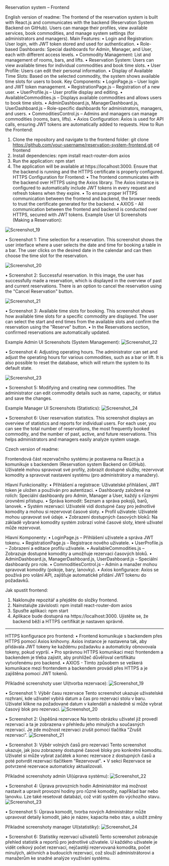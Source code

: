 Reservation system – Frontend

English version of readme:
The frontend of the reservation system is built with React.js and communicates with the backend (Reservation System Backend on GitHub). Users can manage their profiles, view available services, book commodities, and manage system settings (for administrators and managers).
Main Features:
•	Login and Registration: User login, with JWT token stored and used for authentication.
•	Role-based Dashboards: Special dashboards for Admin, Manager, and User, each with different access levels.
•	Commodity Management: List and management of rooms, bars, and lifts.
•	Reservation System: Users can view available times for individual commodities and book time slots.
•	User Profile: Users can edit their personal information.
•	Display of Available Time Slots: Based on the selected commodity, the system shows available time slots for users to book.
Key Components:
•	LoginPage.js – User login and JWT token management.
•	RegistrationPage.js – Registration of a new user.
•	UserProfile.js – User profile display and editing.
•	AvailableCommodities.js – Displays available commodities and allows users to book time slots.
•	AdminDashboard.js, ManagerDashboard.js, UserDashboard.js – Role-specific dashboards for administrators, managers, and users.
•	CommoditiesControl.js – Admins and managers can manage commodities (rooms, bars, lifts).
•	Axios Configuration: Axios is used for API calls, ensuring JWT tokens are automatically added to requests.
How to Run the Frontend:
1.	Clone the repository and navigate to the frontend folder:
git clone https://github.com/your-username/reservation-system-frontend.git
cd frontend
2.	Install dependencies:
npm install react-router-dom axios
3.	Run the application:
npm start
4.	The application will be available at https://localhost:3000. Ensure that the backend is running and the HTTPS certificate is properly configured.
HTTPS Configuration for Frontend:
•	The frontend communicates with the backend over HTTPS using the Axios library. The Axios instance is configured to automatically include JWT tokens in every request and refresh tokens when they expire.
•	To ensure proper HTTPS communication between the frontend and backend, the browser needs to trust the certificate generated for the backend.
•	AXIOS - All communication between the frontend and backend is conducted over HTTPS, secured with JWT tokens.
Example User UI Screenshots (Making a Reservation):

 ![Screenshot_19](https://github.com/user-attachments/assets/23e51c53-f867-4c3c-8588-aeccdeb66291)
 
•	Screenshot 1: Time selection for a reservation. This screenshot shows the user interface where a user selects the date and time for booking a table in a bar. The user clicks on the desired date in the calendar and can then choose the time slot for the reservation.

![Screenshot_20](https://github.com/user-attachments/assets/20980850-88d8-42e1-b32a-716526434bab)

•	Screenshot 2: Successful reservation. In this image, the user has successfully made a reservation, which is displayed in the overview of past and current reservations. There is an option to cancel the reservation using the "Cancel Reservation" button.

 ![Screenshot_21](https://github.com/user-attachments/assets/5ad75cc0-16f2-421a-b625-b1a6e8b2a39e)
 
•	Screenshot 3: Available time slots for booking. This screenshot shows how available time slots for a specific commodity are displayed. The user can select the start and end times from the available slots and confirm the reservation using the "Reserve" button.
•	In the Reservations section, confirmed reservations are automatically updated.

Example Admin UI Screenshots (System Management):
 ![Screenshot_22](https://github.com/user-attachments/assets/ef99253f-48ea-4d19-bbe7-43d7b42b56ad)
 
•	Screenshot 4: Adjusting operating hours. The administrator can set and adjust the operating hours for various commodities, such as a bar or lift. It is also possible to reset the database, which will return the system to its default state.

 ![Screenshot_23](https://github.com/user-attachments/assets/54f13658-00ba-468a-9168-f3d2dccabdc3)
 
•	Screenshot 5: Modifying and creating new commodities. The administrator can edit commodity details such as name, capacity, or status and save the changes.

Example Manager UI Screenshots (Statistics):
![Screenshot_24](https://github.com/user-attachments/assets/0a22c9ad-e24f-4341-950e-e3a8dc6235a3)

•	Screenshot 6: User reservation statistics. This screenshot displays an overview of statistics and reports for individual users. For each user, you can see the total number of reservations, the most frequently booked commodity, and the number of past, active, and future reservations. This helps administrators and managers easily analyze system usage.




Czech version of readme:

Frontendová část rezervačního systému je postavena na React.js a komunikuje s backendem (Reservation system Backend on GitHub). Uživatelé mohou spravovat své profily, zobrazit dostupné služby, rezervovat komodity a spravovat nastavení systému (pro administrátory a manažery).

Hlavní Funkcionality:
•	Přihlášení a registrace: Uživatelské přihlášení, JWT token je uložen a používán pro autentizaci.
•	Dashboardy založené na rolích: Speciální dashboardy pro Admin, Manager a User, každý s různými úrovněmi přístupu.
•	Správa komodit: Seznam a správa pokojů, barů, lanovek.
•	Systém rezervací: Uživatelé vidí dostupné časy pro jednotlivé komodity a mohou si rezervovat časové sloty.
•	Profil uživatele: Uživatelé mohou upravovat své údaje.
•	Zobrazení dostupných časových bloků: Na základě vybrané komodity systém zobrazí volné časové sloty, které uživatel může rezervovat.

Hlavní Komponenty:
•	LoginPage.js – Přihlášení uživatele a správa JWT tokenu.
•	RegistrationPage.js – Registrace nového uživatele.
•	UserProfile.js – Zobrazení a editace profilu uživatele.
•	AvailableCommodities.js – Zobrazuje dostupné komodity a umožňuje rezervaci časových bloků.
•	AdminDashboard.js, ManagerDashboard.js, UserDashboard.js – Speciální dashboardy pro role.
•	CommoditiesControl.js – Admin a manažer mohou spravovat komodity (pokoje, bary, lanovky).
•	Axios konfigurace: Axios se používá pro volání API, zajišťuje automatické přidání JWT tokenu do požadavků.

Jak spustit frontend:
1.	Naklonujte repozitář a přejděte do složky frontend.
2.	Nainstalujte závislosti:
npm install react-router-dom axios
3.	Spusťte aplikaci:
npm start
4.	Aplikace bude dostupná na https://localhost:3000. Ujistěte se, že backend běží a HTTPS certifikát je nastaven správně.
________________________________________
HTTPS konfigurace pro frontend:
•	Frontend komunikuje s backendem přes HTTPS pomocí Axios knihovny. Axios instance je nastavena tak, aby přidávala JWT tokeny ke každému požadavku a automaticky obnovovala tokeny, pokud vyprší.
•	Pro správnou HTTPS komunikaci mezi frontendem a backendem je třeba zajistit, aby prohlížeč důvěřoval certifikátu vytvořenému pro backend.
•	AXIOS - Tímto způsobem se veškerá komunikace mezi frontendem a backendem provádí přes HTTPS a je zajištěna pomocí JWT tokenů.

Příkladné screenshoty user UI(tvorba rezervace):
![Screenshot_19](https://github.com/user-attachments/assets/23e51c53-f867-4c3c-8588-aeccdeb66291)

•  Screenshot 1: Výběr času rezervace
Tento screenshot ukazuje uživatelské rozhraní, kde uživatel vybírá datum a čas pro rezervaci stolu v baru. Uživatel klikne na požadované datum v kalendáři a následně si může vybrat časový blok pro rezervaci.
![Screenshot_20](https://github.com/user-attachments/assets/20980850-88d8-42e1-b32a-716526434bab)

•  Screenshot 2: Úspěšná rezervace
Na tomto obrázku uživatel již provedl rezervaci a ta je zobrazena v přehledu jeho minulých a současných rezervací. Je zde možnost rezervaci zrušit pomocí tlačítka "Zrušit rezervaci".
![Screenshot_21](https://github.com/user-attachments/assets/5ad75cc0-16f2-421a-b625-b1a6e8b2a39e)

•  Screenshot 3: Výběr volných časů pro rezervaci
Tento screenshot ukazuje, jak jsou zobrazeny dostupné časové bloky pro konkrétní komoditu. Uživatel si může vybrat začátek a konec rezervace z dostupných časů a poté potvrdit rezervaci tlačítkem "Rezervovat".
•  V sekci Rezervace se potvrzené rezervace automaticky aktualizovali.


Příkladné screenshoty admin UI(úprava systému):
![Screenshot_22](https://github.com/user-attachments/assets/ef99253f-48ea-4d19-bbe7-43d7b42b56ad)

•  Screenshot 4: Úprava provozních hodin
Administrátor má možnost nastavit a upravit provozní hodiny pro různé komodity, například bar nebo lanovku. Lze také resetovat databázi, což vrátí systém do výchozího stavu.
![Screenshot_23](https://github.com/user-attachments/assets/54f13658-00ba-468a-9168-f3d2dccabdc3)

•  Screenshot 5: Úprava komodit, tvorba nových
Administrátor může upravovat detaily komodit, jako je název, kapacita nebo stav, a uložit změny

Příkladné screenshoty manager UI(statistiky):
![Screenshot_24](https://github.com/user-attachments/assets/0a22c9ad-e24f-4341-950e-e3a8dc6235a3)

•  Screenshot 6: Statistiky rezervací uživatelů
Tento screenshot zobrazuje přehled statistik a reportů pro jednotlivé uživatele. U každého uživatele je vidět celkový počet rezervací, nejčastěji rezervovaná komodita, počet minulých, aktivních a budoucích rezervací, což slouží administrátorovi a manažerům ke snadné analýze využívání systému.


